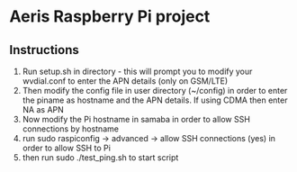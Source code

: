 # Aeris Raspberry Pi project

## Instructions
1. Run setup.sh in directory - this will prompt you to modify your wvdial.conf to enter the APN details (only on GSM/LTE)
2. Then modify the config file in user directory (~/config) in order to enter the piname as hostname and the APN details. If using CDMA then enter NA as APN
3. Now modify the Pi hostname in samaba in order to allow SSH connections by hostname
4. run sudo raspiconfig -> advanced -> allow SSH connections (yes) in order to allow SSH to Pi
5. then run sudo ./test_ping.sh to start script
